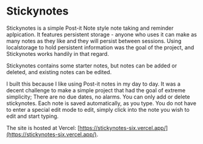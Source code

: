 # Stickynotes

Stickynotes is a simple Post-it Note style note taking and reminder aplpication. It features persistent storage - anyone who uses it can make as many notes as they like and they will persist between sessions. Using localstorage to hold persistent information was the goal of the project, and Stickynotes works handily in that regard.

Stickynotes contains some starter notes, but notes can be added or deleted, and existing notes can be edited.

I built this because I like using Post-it notes in my day to day. It was a decent challenge to make a simple project that had the goal of extreme simplicity; There are no due dates, no alarms. You can only add or delete stickynotes. Each note is saved automatically, as you type. You do not have to enter a special edit mode to edit, simply click into the note you wish to edit and start typing.

The site is hosted at Vercel: [https://stickynotes-six.vercel.app/](https://stickynotes-six.vercel.app/).
